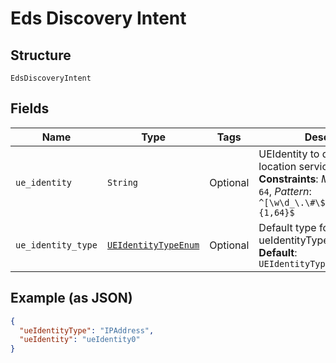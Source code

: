 
# Eds Discovery Intent

## Structure

`EdsDiscoveryIntent`

## Fields

| Name | Type | Tags | Description |
|  --- | --- | --- | --- |
| `ue_identity` | `String` | Optional | UEIdentity to discover EDS location service.<br>**Constraints**: *Maximum Length*: `64`, *Pattern*: `^[\w\d_\.\#\$\%\|^\&\*\@\!\-]{1,64}$` |
| `ue_identity_type` | [`UEIdentityTypeEnum`](../../doc/models/ue-identity-type-enum.md) | Optional | Default type for ueIdentityType.<br>**Default**: `UEIdentityTypeEnum::IPADDRESS` |

## Example (as JSON)

```json
{
  "ueIdentityType": "IPAddress",
  "ueIdentity": "ueIdentity0"
}
```

